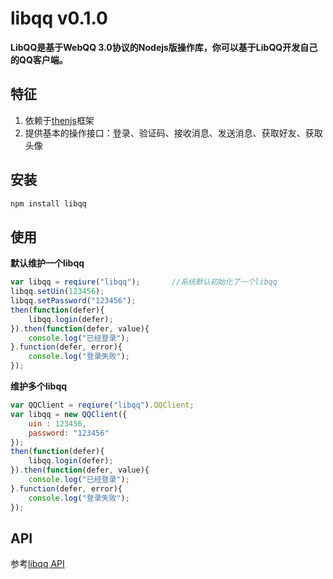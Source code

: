 libqq v0.1.0
====
**LibQQ是基于WebQQ 3.0协议的Nodejs版操作库，你可以基于LibQQ开发自己的QQ客户端。**

## 特征

1. 依赖于[thenjs](https://github.com/teambition/then.js)框架
2. 提供基本的操作接口：登录、验证码、接收消息、发送消息、获取好友、获取头像

## 安装

````bash
npm install libqq
````

## 使用

**默认维护一个libqq** 

````javascript
var libqq = reqiure("libqq");		//系统默认初始化了一个libqq
libqq.setUin(123456);
libqq.setPassword("123456");
then(function(defer){
	libqq.login(defer);
}).then(function(defer, value){
	console.log("已经登录");
}.function(defer, error){
	console.log("登录失败");
});
````

**维护多个libqq**

````javascript
var QQClient = reqiure("libqq").QQClient;
var libqq = new QQClient({
	uin : 123456,
	password: "123456"
});
then(function(defer){
	libqq.login(defer);
}).then(function(defer, value){
	console.log("已经登录");
}.function(defer, error){
	console.log("登录失败");
});
````


## API
参考[libqq API](https://github.com/elthon/libqq/wiki/libqq-API)